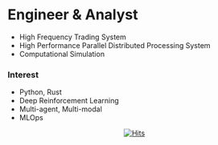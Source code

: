 # Engineer & Analyst
- High Frequency Trading System
- High Performance Parallel Distributed Processing System
- Computational Simulation

### Interest
- Python, Rust
- Deep Reinforcement Learning
- Multi-agent, Multi-modal
- MLOps

<div align=center>
  
  [![Hits](https://hits.seeyoufarm.com/api/count/incr/badge.svg?url=https%3A%2F%2Fgithub.com%2Fbohblue2%2Fhit-counter&count_bg=%2379C83D&title_bg=%23555555&icon=&icon_color=%23E7E7E7&title=hits&edge_flat=false)](https://hits.seeyoufarm.com)
</div>
